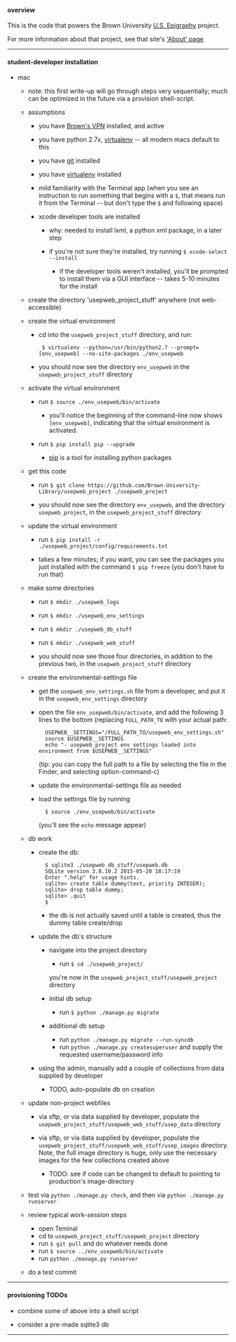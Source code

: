 #### overview

This is the code that powers the Brown University [U.S. Epigraphy](http://library.brown.edu/projects/usep/) project.

For more information about that project, see that site's ['About' page](http://library.brown.edu/projects/usep/about/)

---

#### student-developer installation

- mac

    - note: this first write-up will go through steps very sequentially; much can be optimized in the future via a provision shell-script.

    - assumptions

        - you have [Brown's VPN](https://www.brown.edu/information-technology/software/catalog/vpn-f5-desktop-client) installed, and active

        - you have python 2.7x, [virtualenv](https://virtualenv.pypa.io/en/stable/) -- all modern macs default to this

        - you have [git](https://git-scm.com/book/en/v2/Getting-Started-Installing-Git#Installing-on-Mac) installed

        - you have [virtualenv](https://virtualenv.pypa.io/en/stable/installation/) installed

        - mild familiarity with the Terminal app (when you see an instruction to run something that begins with a `$`, that means run it from the Terminal -- but don't type the `$` and following space)

        - xcode developer tools are installed

            - why: needed to install lxml, a python xml package, in a later step

            - if you're not sure they're installed, try running `$ xcode-select --install`

                - if the developer tools weren't installed, you'll be prompted to install them via a GUI interface -- takes 5-10 minutes for the install

    - create the directory 'usepweb_project_stuff' anywhere (not web-accessible)

    - create the virtual environment

        -  cd into the `usepweb_project_stuff` directory, and run:

                $ virtualenv --python=/usr/bin/python2.7 --prompt=[env_usepweb] --no-site-packages ./env_usepweb

        - you should now see the directory `env_usepweb` in the `usepweb_project_stuff` directory

    - activate the virtual environment

        - run `$ source ./env_usepweb/bin/activate`

            - you'll notice the beginning of the command-line now shows `[env_usepweb]`, indicating that the virtual environment is activated.

        - run `$ pip install pip --upgrade`

            - [pip](https://pypi.python.org/pypi/pip) is a tool for installing python packages

    - get this code

        - run `$ git clone https://github.com/Brown-University-Library/usepweb_project ./usepweb_project`

        - you should now see the directory `env_usepweb`, and the directory `usepweb_project`, in the `usepweb_project_stuff` directory

    - update the virtual environment

        - run `$ pip install -r ./usepweb_project/config/requirements.txt`

        - takes a few minutes; if you want, you can see the packages you just installed with the command `$ pip freeze` (you don't have to run that)

    - make some directories

        - run `$ mkdir ./usepweb_logs`

        - run `$ mkdir ./usepweb_env_settings`

        - run `$ mkdir ./usepweb_db_stuff`

        - run `$ mkdir ./usepweb_web_stuff`

        - you should now see those four directories, in addition to the previous two, in the `usepweb_project_stuff` directory

    - create the environmental-settings file

        - get the `usepweb_env_settings.sh` file from a developer, and put it in the `usepweb_env_settings` directory

        - open the file `env_usepweb/bin/activate`, and add the following 3 lines to the bottom (replacing `FULL_PATH_TO` with your actual path:

                USEPWEB__SETTINGS="/FULL_PATH_TO/usepweb_env_settings.sh"
                source $USEPWEB__SETTINGS
                echo "- usepweb_project env settings loaded into environment from $USEPWEB__SETTINGS"

            (tip: you can copy the full path to a file by selecting the file in the Finder, and selecting option-command-c)

        - update the environmental-settings file as needed

        - load the settings file by running

                $ source ./env_usepweb/bin/activate

            (you'll see the `echo` message appear)

    - db work

        - create the db:

                $ sqlite3 ./usepweb_db_stuff/usepweb.db
                SQLite version 3.8.10.2 2015-05-20 18:17:19
                Enter ".help" for usage hints.
                sqlite> create table dummy(text, priority INTEGER);
                sqlite> drop table dummy;
                sqlite> .quit
                $

            - the db is not actually saved until a table is created, thus the dummy table create/drop

        - update the db's structure

            - navigate into the project directory

                - run `$ cd ./usepweb_project/`

                you're now in the `usepweb_project_stuff/usepweb_project` directory

            - initial db setup

                - run `$ python ./manage.py migrate`

            - additional db setup

                - run `python ./manage.py migrate --run-syncdb`
                - run `python ./manage.py createsuperuser` and supply the requested username/password info

        - using the admin, manually add a couple of collections from data supplied by developer
            - TODO, auto-populate db on creation

    - update non-project webfiles

        - via sftp, or via data supplied by developer, populate the `usepweb_project_stuff/usepweb_web_stuff/usep_data` directory

        - via sftp, or via data supplied by developer, populate the `usepweb_project_stuff/usepweb_web_stuff/usep_images` directory. Note, the full image directory is huge, only use the necessary images for the few collections created above
            - TODO: see if code can be changed to default to pointing to production's image-directory

    - test via `python ./manage.py check`, and then via `python ./manage.py runserver`

    - review typical work-session steps
        - open Teminal
        - cd to `usepweb_project_stuff/usepweb_project` directory
        - run `$ git pull` and do whatever needs done
        - run `$ source ../env_usepweb/bin/activate`
        - run `python ./manage.py runserver`

    - do a test commit

---

#### provisioning TODOs

- combine some of above into a shell script

- consider a pre-made sqlite3 db

---
